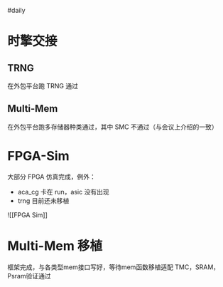 #daily 
# 时擎交接

## TRNG

在外包平台跑 TRNG 通过

## Multi-Mem

在外包平台跑多存储器种类通过，其中 SMC 不通过（与会议上介绍的一致）

# FPGA-Sim

大部分 FPGA 仿真完成，例外：
- aca_cg 卡在 run，asic 没有出现
- trng 目前还未移植

![[FPGA Sim]]

# Multi-Mem 移植

框架完成，与各类型mem接口写好，等待mem函数移植适配
TMC，SRAM，Psram验证通过
